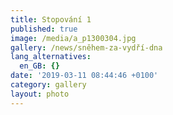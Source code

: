 ```yaml
---
title: Stopování 1
published: true
image: /media/a_p1300304.jpg
gallery: /news/sněhem-za-vydří-dna
lang_alternatives:
  en_GB: {}
date: '2019-03-11 08:44:46 +0100'
category: gallery
layout: photo
---
```


